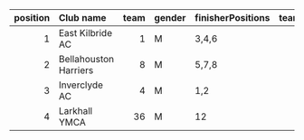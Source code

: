 |   position | Club name             |   team | gender   | finisherPositions   |   teamPoints |   penaltyPoints |   totalPoints |   totalFinishers | Website                                |
|-----------:|:----------------------|-------:|:---------|:--------------------|-------------:|----------------:|--------------:|-----------------:|:---------------------------------------|
|          1 | East Kilbride AC      |      1 | M        | 3,4,6               |           13 |               0 |            13 |                3 | http://www.ekac.org.uk/                |
|          2 | Bellahouston Harriers |      8 | M        | 5,7,8               |           20 |               0 |            20 |                6 | http://www.bellahoustonharriers.co.uk/ |
|          3 | Inverclyde AC         |      4 | M        | 1,2                 |            3 |              22 |            25 |                2 | https://www.inverclydeac.org/          |
|          4 | Larkhall YMCA         |     36 | M        | 12                  |           12 |              44 |            56 |                1 | https://www.larkhallymcaharriers.org   |